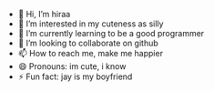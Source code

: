 - 👋 Hi, I’m hiraa
- 👀 I’m interested in my cuteness       as silly
- 🌱 I’m currently learning to be a      good programmer 
- 💞️ I’m looking to collaborate on       github
- 📫 How to reach me, make me happier
- 😄 Pronouns: im cute, i know
- ⚡ Fun fact: jay is my boyfriend 

<!---
hiraajay/hiraajay is a ✨ special ✨ repository because its `README.md` (this file) appears on your GitHub profile.
You can click the Preview link to take a look at your changes.
--->
